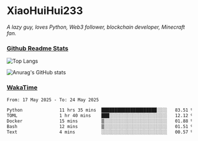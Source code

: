 # XiaoHuiHui233

*A lazy guy, loves Python, Web3 follower, blockchain developer, Minecraft fan.*

### [Github Readme Stats](https://github.com/anuraghazra/github-readme-stats)

![Top Langs](https://github-readme-stats.vercel.app/api/top-langs/?username=XiaoHuiHui233&layout=compact&theme=github_dark)

![Anurag's GitHub stats](https://github-readme-stats.vercel.app/api?username=XiaoHuiHui233&show_icons=true&theme=github_dark)

### [WakaTime](https://wakatime.com)

<!--START_SECTION:waka-->

```txt
From: 17 May 2025 - To: 24 May 2025

Python              11 hrs 35 mins  █████████████████████░░░░   83.51 %
TOML                1 hr 40 mins    ███░░░░░░░░░░░░░░░░░░░░░░   12.12 %
Docker              15 mins         ▒░░░░░░░░░░░░░░░░░░░░░░░░   01.88 %
Bash                12 mins         ▒░░░░░░░░░░░░░░░░░░░░░░░░   01.51 %
Text                4 mins          ░░░░░░░░░░░░░░░░░░░░░░░░░   00.57 %
```

<!--END_SECTION:waka-->
